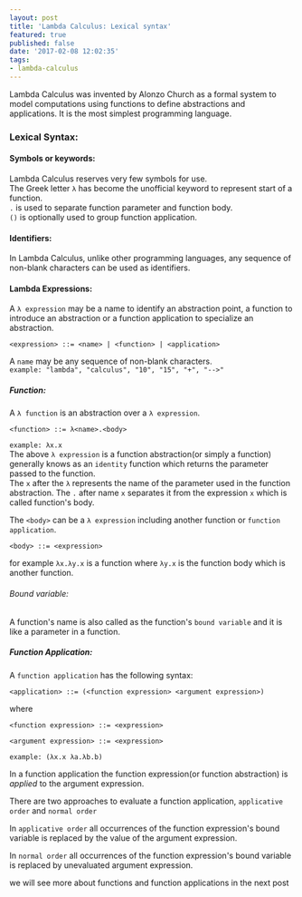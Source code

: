 ```yaml
---
layout: post
title: 'Lambda Calculus: Lexical syntax'
featured: true
published: false
date: '2017-02-08 12:02:35'
tags:
- lambda-calculus
---
```


Lambda Calculus was invented by Alonzo Church as a formal system to model computations using functions to define abstractions and applications. It is the most simplest programming language. 

### Lexical Syntax:
#### Symbols or keywords:  
Lambda Calculus reserves very few symbols for use.  
The Greek letter `λ` has become the unofficial keyword to represent start of a function.  
`.` is used to separate function parameter and function body.  
`()` is optionally used to group function application.

#### Identifiers:
In Lambda Calculus, unlike other programming languages, any sequence of non-blank characters can be used as identifiers.

#### Lambda Expressions:
A `λ expression` may be a name to identify an abstraction point, a function to introduce an abstraction or a function application to specialize an abstraction.  
``` 
<expression> ::= <name> | <function> | <application> 
```  
A `name` may be any sequence of non-blank characters.  
`example: "lambda", "calculus", "10", "15", "+", "-->"`  
##### Function:
A `λ function` is an abstraction over a `λ expression`.  
``` 
<function> ::= λ<name>.<body>
```  
`example: λx.x`  
The above `λ expression` is a function abstraction(or simply a function) generally knows as an `identity` function which returns the parameter passed to the function.    
The `x` after the `λ` represents the name of the parameter used in the function abstraction.
The `.` after name `x` separates it from the expression `x` which is called function's body.

The `<body>` can be a `λ expression` including another function or `function application`.
``` 
<body> ::= <expression>
```
for example `λx.λy.x` is a function where `λy.x` is the function body which is another function.

###### Bound variable:  
A function's name is also called as the function's `bound variable` and it is like a parameter in a function.

##### Function Application:
A `function application` has the following syntax:
``` 
<application> ::= (<function expression> <argument expression>)
```
where
``` 
<function expression> ::= <expression>

<argument expression> ::= <expression>
```
`example: (λx.x λa.λb.b)`

In a function application the function expression(or function abstraction) is _applied_ to the argument expression.  

There are two approaches to evaluate a function application, `applicative order` and `normal order`

In `applicative order` all occurrences of the function expression's bound variable is replaced by the value of the argument expression.

In `normal order` all occurrences of the function expression's bound variable is replaced by unevaluated argument expression.

we will see more about functions and function applications in the next post

